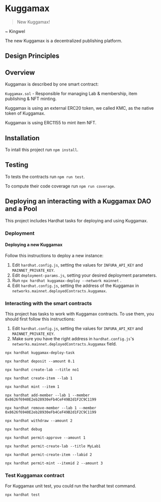 # Kuggamax

> New Kuggamax!

~ Kingwel

The new Kuggamax is a decentralized publishing platform.

## Design Principles

## Overview

Kuggamax is described by one smart contract:

  `Kuggamax.sol` - Responsible for managing Lab & membership, item publishing & NFT minting.

Kuggamax is using an external ERC20 token, we called KMC, as the native token of Kuggamax. 

Kuggamax is using ERC1155 to mint item NFT.

## Installation

To intall this project run `npm install`.

## Testing

To tests the contracts run `npm run test`.

To compute their code coverage run `npm run coverage`.

## Deploying an interacting with a Kuggamax DAO and a Pool

This project includes Hardhat tasks for deploying and using Kuggamax.

### Deployment

#### Deploying a new Kuggamax

Follow this instructions to deploy a new instance:

1. Edit `hardhat.config.js`, setting the values for `INFURA_API_KEY` and `MAINNET_PRIVATE_KEY`.
2. Edit `deployment-params.js`, setting your desired deployment parameters.
3. Run `npx hardhat kuggamax-deploy --network mainnet` .
4. Edit `hardhat.config.js`, setting the address of the Kuggamax in `networks.mainnet.deployedContracts.kuggamax`.

### Interacting with the smart contracts

This project has tasks to work with Kuggamax contracts. To use them, you should first follow this instructions:

1. Edit `hardhat.config.js`, setting the values for `INFURA_API_KEY` and `MAINNET_PRIVATE_KEY`.
2. Make sure you have the right address in `hardhat.config.js`'s `networks.mainnet.deployedContracts.kuggamax` field.

```
npx hardhat kuggamax-deploy-task 

npx hardhat deposit --amount 0.1

npx hardhat create-lab --title no1

npx hardhat create-item --lab 1

npx hardhat mint --item 1

npx hardhat add-member --lab 1 --member 0x8626f6940E2eb28930eFb4CeF49B2d1F2C9C1199

npx hardhat remove-member --lab 1 --member 0x8626f6940E2eb28930eFb4CeF49B2d1F2C9C1199

npx hardhat withdraw --amount 2

npx hardhat debug

npx hardhat permit-approve --amount 1

npx hardhat permit-create-lab --title MyLab1

npx hardhat permit-create-item --labid 2
 
npx hardhat permit-mint --itemid 2 --amount 3

```

### Test Kuggamax contract

For Kuggamax unit test, you could run the hardhat test command.

```
npx hardhat test

```
